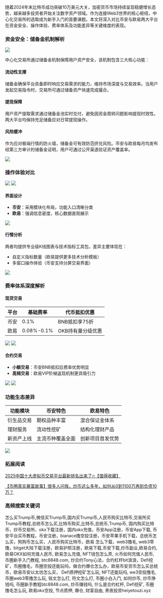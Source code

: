 随着2024年末比特币成功突破10万美元大关，加密货币市场持续呈现稳健增长态势，越来越多投资者开始关注数字资产领域。作为连接Web3世界的核心枢纽，中心化交易所的选取成为新手入门的首要课题。本文将深入对比币安与欧易两大平台在资金安全、操作体验、费率体系及功能差异等关键维度的表现。

### 资金安全：储备金机制解析
[![](https://307e939.webp.li/20250415172922821.png)](https://btc8848.com/top-10-exchanges)

中心化交易所通过储备金机制保障用户资产安全，该机制包含三大核心功能：

#### 流动性支撑
储备金确保平台具备即时响应交易需求的能力，维持市场深度与交易效率。当用户发起交易指令时，交易所可通过储备资产快速完成撮合。

#### 提现保障
用户资产提取需求通过储备金池实时兑付，避免因资金周转问题影响提现时效性。两大平台均保持充足储备应对日常提现操作。

#### 风险缓冲
作为应对极端行情的防火墙，储备金可有效防范挤兑风险。币安与欧易每月均发布经第三方审计的储备金证明，用户可通过公开渠道验证资产覆盖率。

[![](https://307e939.webp.li/20250415172959384.png)](https://btc8848.com/top-10-exchanges)

### 操作体验对比
[![](https://307e939.webp.li/20250415173020092.png)](https://btc8848.com/top-10-exchanges)
[![](https://307e939.webp.li/20250415173038597.png)](https://btc8848.com/top-10-exchanges)

#### 界面设计
- **币安**：采用模块化布局，功能入口清晰分类
- **欧易**：强调信息密度，核心数据直观展示

[![](https://307e939.webp.li/20250415173114004.png)](https://btc8848.com/top-10-exchanges)

#### 行情分析
两者均提供专业级K线图表与技术指标工具包，差异主要体现在：
- 自定义指标数量（欧易提供更多技术分析模板）
- 多窗口操作体验（币安支持分屏交易界面）

[![](https://307e939.webp.li/20250415173138609.png)](https://btc8848.com/top-10-exchanges)

### 费率体系深度解析
#### 现货交易
| 平台 | 基础费率 | 代币抵扣优惠 |
|------|----------|--------------|
| 币安 | 0.1%     | BNB抵扣享75折 |
| 欧易 | 0.08%-0.1% | OKB持有量分级优惠 |

[![](https://307e939.webp.li/20250415173236105.png)](https://btc8848.com/top-10-exchanges)
[![](https://307e939.webp.li/20250415173256850.png)](https://btc8848.com/top-10-exchanges)

#### 合约交易
- **小额交易**：币安BNB抵扣后费率优势明显
- **高频交易**：欧易VIP阶梯返现机制更具吸引力

[![](https://307e939.webp.li/20250415173331780.png)](https://btc8848.com/top-10-exchanges)
[![](https://307e939.webp.li/20250415173358343.png)](https://btc8848.com/top-10-exchanges)

### 功能生态差异
| 功能模块       | 币安特色                 | 欧易特色               |
|----------------|--------------------------|-----------------------|
| 衍生品交易     | 期权品种丰富             | 混合保证金体系        |
| 理财服务       | 流动性挖矿               | 结构化理财产品        |
| 新资产上线     | 主流币种覆盖全面         | 创新项目首发优势      |

[![](https://307e939.webp.li/20250415173431536.png)](https://btc8848.com/top-10-exchanges)

### 拓展阅读
[2025中国十大虚拟币交易平台最新排名出来了🔥【值得收藏】](https://btc8848.com/top-10-exchanges/)

[【币圈真实暴富故事】很多人问我，炒币这么多年，如何从0到1100万再到负债10万？](https://heiyetouzi.xyz/biquanstory001/)

### 高频搜索关键词
怎么买Trump币,微信买Trump币,国内买Trump币,人民币购买比特币,交易所买Trump币教程,总统币怎么买,比特币购买,比特币,总统币,Trump币, 国内购买比特币，炒币交易所，okx下载注册，国内okx充值，币安App注册，币安App下载, 币安平台买币教程，币安注册，bianace撸空投注册，币安苹果手机下载，总统币怎么买，狗狗币怎么买，人民币购买比特币，欧易 怎么下载，web3撸毛, web3零撸，bitget大陆下载注册，欧易护照注册，欧易下载,币安下载,炒币副业,欧易合约, 欧易OKX如何充值人民币, 欧易怎么充值, NFT钱包怎么弄, 火币如何充值人民币, 币圈新手入门教程, btc8848.com, 炒合约Tony心法，合约杠杆bit浪浪，Defi挖矿，币圈撸毛，币圈空投还能玩吗，做合约爆仓怎么办，欧易币安货币怎么买总统币，欧易币安以太坊怎么买， Defi质押挖矿怎么玩, NFT还能玩吗, we3空投撸毛, 币圈web3零撸怎么玩, 铭文怎么打, 符文怎么打, 币圈小白入门, 如何炒币, 炒币挣钱吗, 币圈新手教程btc8848.com, 炒币赚钱吗, 什么是合约杠杆, Defi挖矿, 币圈撸毛怎么玩, 欧易okx空投, 节点质押, 爆仓, 财富自由, 黑夜投资heiyetouzi.xyz